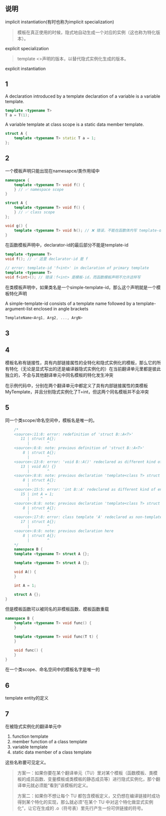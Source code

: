 ## 说明

implicit instantiation(有时也称为implicit specialization) 
 >模板在真正使用的时候，隐式地自动生成一个对应的实例（这也称为特化版本）。

 explicit specialization
> template <>声明的版本，以替代隐式实例化生成的版本。

explicit instantiation

## 1 
A declaration introduced by a template declaration of a variable is a variable template. 
```cpp 
template <typename T>
T a = T(1);
```
A variable template at class scope is a static data member template.



```cpp 
struct A {
    template <typename T> static T a = 1;
};

```

## 2

一个模板声明只能出现在namesapce/类作用域中
```cpp 
namespace {
    template <typename T> void f() {
    } // ✅ namespace scope
}

struct A {
    template <typename T> void f() {
    } // ✅ class scope
};

void g() {
    template <typename T> void h(); // ❌ 错误，不能在函数体内写 template-declaration
}
```

在函数模板声明中，declarator-id的最后部分不能是template-id

```cpp 
template <typename T>
void f(); // ✅ 这里 declarator-id 是 f

// error: template-id 'f<int>' in declaration of primary template
template <typename T> 
void f<int>(); // 错误：f<int> 是模板-id，而函数模板声明不允许这样写
```

在类模板声明中，如果类名是一个simple-template-id，那么这个声明就是一个模板特化声明 

A simple-template-id consists of a template name followed by a template-argument-list enclosed in angle brackets 

```cpp 
TemplateName<Arg1, Arg2, ..., ArgN>
```

## 3

## 4

模板名称有链接性，具有内部链接属性的全特化和隐式实例化的模板，那么它的所有特化（无论是显式写出的还是编译器隐式实例化的）在当前翻译单元里都是彼此独立的，不会与其他翻译单元中同名模板的特化发生冲突

在示例代码中，分别在两个翻译单元中都定义了具有内部链接属性的类模板MyTemplate，并且分别隐式实例化了T=int，但这两个同名模板并不会冲突

## 5 
同一个类scope/命名空间中，模板名是唯一的。
```cpp
    /*
    <source>:11:8: error: redefinition of 'struct B::A<T>'
       11 | struct A{};
          |        ^
    <source>:8:8: note: previous definition of 'struct B::A<T>'
        8 | struct A{};
          |        ^
    <source>:13:8: error: 'void B::A()' redeclared as different kind of entity
       13 | void A() {}
          |        ^
    <source>:8:8: note: previous declaration 'template<class T> struct B::A'
        8 | struct A{};
          |        ^
    <source>:15:5: error: 'int B::A' redeclared as different kind of entity
       15 | int A = 1;
          |     ^
    <source>:8:8: note: previous declaration 'template<class T> struct B::A'
        8 | struct A{};
          |        ^
    <source>:17:8: error: class template 'A' redeclared as non-template
       17 | struct A{};
          |        ^
    <source>:8:8: note: previous declaration here
        8 | struct A{};
          |        ^
    */
    namespace B {
    template <typename T> struct A {};

    template <typename T> struct A {};

    void A() {
    }

    int A = 1;

    struct A {};
}
```

但是模板函数可以被同名的非模板函数、模板函数重载

```cpp 
namespace B {
    template <typename T> void func() {
    }

    template <typename T> void func(T t) {
    }

    void func() {
    }
}
```

在一个类scope、命名空间中的模板名字是唯一的

## 6 
template entity的定义

## 7

在被隐式实例化的翻译单元中 
1. function template
2. member function of a class template 
3. variable template 
4. static data member of a class template

这些名称要可见定义。

> 方案一：如果你要在某个翻译单元（TU）里对某个模板（函数模板、类模板的成员函数、变量模板或类模板的静态成员等）进行隐式实例化，那个翻译单元就必须能“看到”该模板的定义。
> 
> 方案二：如果你不想让每个 TU 都包含模板定义，又仍想在编译链接时成功得到某个特化的实现，那么就必须“在某个 TU 中对这个特化做显式实例化”，让它在生成的 .o（符号表）里先行产生一份可供链接的符号。